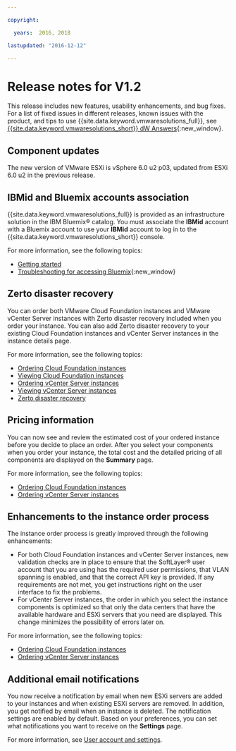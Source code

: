 ```yaml
---

copyright:

  years:  2016, 2018

lastupdated: "2016-12-12"

---
```


# Release notes for V1.2

This release includes new features, usability enhancements, and bug fixes. For a list of fixed issues in different releases, known issues with the product, and tips to use {{site.data.keyword.vmwaresolutions_full}}, see [{{site.data.keyword.vmwaresolutions_short}} dW Answers](https://developer.ibm.com/answers/topics/cloudvmw/){:new_window}.

## Component updates

The new version of VMware ESXi is vSphere 6.0 u2 p03, updated from ESXi 6.0 u2 in the previous release.

## IBMid and Bluemix accounts association

{{site.data.keyword.vmwaresolutions_full}} is provided as an infrastructure solution in the IBM Bluemix® catalog. You must associate the **IBMid** account with a Bluemix account to use your **IBMid** account to log in to the {{site.data.keyword.vmwaresolutions_short}} console.

For more information, see the following topics:
* [Getting started](../index.html)
* [Troubleshooting for accessing Bluemix](https://console.bluemix.net/docs/troubleshoot/ts_accessing.html){:new_window}

## Zerto disaster recovery

You can order both VMware Cloud Foundation instances and VMware vCenter Server instances with Zerto disaster recovery included when you order your instance. You can also add Zerto disaster recovery to your existing Cloud Foundation instances and vCenter Server instances in the instance details page.

For more information, see the following topics:
* [Ordering Cloud Foundation instances](../sddc/sd_orderinginstance.html)
* [Viewing Cloud Foundation instances](../sddc/sd_viewinginstances.html)
* [Ordering vCenter Server instances](../vcenter/vc_orderinginstance.html)
* [Viewing vCenter Server instances](../vcenter/vc_viewinginstances.html)
* [Zerto disaster recovery](../services/addingzertodr.html)

## Pricing information

You can now see and review the estimated cost of your ordered instance before you decide to place an order. After you select your components when you order your instance, the total cost and the detailed pricing of all components are displayed on the **Summary** page.

For more information, see the following topics:
* [Ordering Cloud Foundation instances](../sddc/sd_orderinginstance.html)
* [Ordering vCenter Server instances](../vcenter/vc_orderinginstance.html)

## Enhancements to the instance order process

The instance order process is greatly improved through the following enhancements:
* For both Cloud Foundation instances and vCenter Server instances, new validation checks are in place to ensure that the SoftLayer® user account that you are using has the required user permissions, that VLAN spanning is enabled, and that the correct API key is provided. If any requirements are not met, you get instructions right on the user interface to fix the problems.
*  For vCenter Server instances, the order in which you select the instance components is optimized so that only the data centers that have the available hardware and ESXi servers that you need are displayed. This change minimizes the possibility of errors later on.

For more information, see the following topics:
* [Ordering Cloud Foundation instances](../sddc/sd_orderinginstance.html)
* [Ordering vCenter Server instances](../vcenter/vc_orderinginstance.html)

## Additional email notifications

You now receive a notification by email when new ESXi servers are added to your instances and when existing ESXi servers are removed. In addition, you get notified by email when an instance is deleted. The notification settings are enabled by default. Based on your preferences, you can set what notifications you want to receive on the **Settings** page.

For more information, see [User account and settings](useraccount.html).
